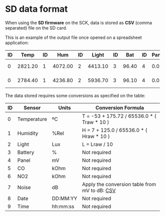 SD data format
==============

When using the **SD firmware** on the SCK, data is stored as **CSV** (comma separated) file on the SD card.

This is an example of the output file once opened on a spreadsheet application:

| ID | Temp    | ID| Hum     | ID| Light   | ID| Bat   | ID| Panel| ID| CO     | ID| NO2  | ID| Noise| Date       | Time    | 
|----|---------|---|---------|---|---------|---|-------|---|------|---|--------|---|------|---|------|------------|---------|
| 0  | 2821.20 | 1 | 4072.00 | 2 | 4413.10 | 3 | 96.40 | 4 | 0.00 | 5 | 94.67  | 6 | 0.65 | 7 | 5.23 | 2000-01-01 | 00:00:02 |
| 0  | 2784.40 | 1 | 4236.80 | 2 | 5936.70 | 3 | 96.10 | 4 | 0.00 | 5 | 278.27 | 6 | 1.05 | 7 | 2.39 | 2000-01-01 | 00:00:02 |


The data stored requires some conversions as specified on the table:

| ID  | Sensor       | Units | Conversion Formula                                 
|-----|--------------|-------|---------------------------------------------|
| 0   | Temperature  | ºC    |  T = -53 + 175.72 / 65536.0 * ( Traw * 10 ) |
| 1   | Humidity     | %Rel  |  H =   7 + 125.0  / 65536.0 * ( Hraw * 10 ) |
| 2   | Light        | Lux   |  L = Lraw / 10                              |
| 3   | Battery      | %     |  Not required                               |
| 4   | Panel        | mV    |  Not required                               |                                             
| 5   | CO      	  | kOhm  |  Not required                               |                                            
| 6   | NO2          | kOhm  |  Not required                               |                               
| 7   | Noise        | dB    |  Apply the conversion table from mV to dB: [CSV](https://gist.github.com/pral2a/d767cc45874361fd38bf) 
| 8   | Date         | DD:MM:YY |  Not required                            |                             
| 9   | Time         | hh:mm:ss |  Not required                            |                            






